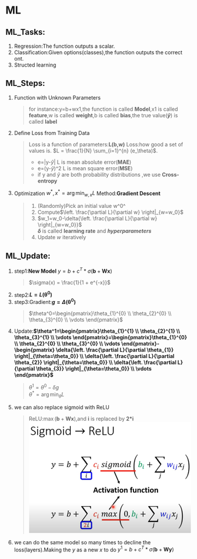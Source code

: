 # ML
## ML_Tasks:
1. Regression:The function outputs a scalar.
2. Classification:Given options(classes),the function outputs the correct ont.
3. Structed learning
## ML_Steps:
1. Function with Unknown Parameters  
   >for instance:y=b+wx1,the function is called **Model**,x1 is called **feature**,w is called **weight**,b is called **bias**,the true value(__$\hat{y}$__) is called **label**
2. Define Loss from Training Data
   >Loss is a function of parameters:**L(b,w)**
   Loss:how good a set of values is.
   $L = \frac{1}{N} \sum_{i=1}^{n} (e_\theta)$.
   >* e=|y-$\hat{y}$| L is mean absolute error(**MAE**)
   >* e=(y-$\hat{y}$)^2 L is mean square error(**MSE**) 
   >* if y and $\hat{y}$ are both probability distributions ,we use **Cross-entropy**
3. Optimization
    $w^*,x^*=\arg\min_{w,x}{L}$
    Method:**Gradient Descent**
   >1. (Randomly)Pick an initial value w^0^
   >2. Compute$\left. \frac{\partial L}{\partial w} \right|_{w=w_0}$
   >3. $w_1=w_0-\delta{\left. \frac{\partial L}{\partial w} \right|_{w=w_0}}$  
   **$\delta$** is called **learning rate** and ***hyperparameters***
   >4. Update $w$ iteratively
## ML_Update:
1. step1:**New Model**
   $y=b+c^T*\sigma(\mathbf{b}+\mathbf{Wx})$
   >$\sigma(x) = \frac{1}{1 + e^{-x}}$
2. step2:**$L=L(\mathbf{\theta^0})$**
3. step3:Gradient:**$g=\Delta(\mathbf{\theta^0})$**
   >$\theta^0=\begin{pmatrix}\theta_{1}^{0} \\ \theta_{2}^{0} \\ \theta_{3}^{0} \\ \vdots \end{pmatrix}$
4. Update:**$\theta^1=\begin{pmatrix}\theta_{1}^{1} \\ \theta_{2}^{1} \\ \theta_{3}^{1} \\ \vdots \end{pmatrix}=\begin{pmatrix}\theta_{1}^{0} \\ \theta_{2}^{0} \\ \theta_{3}^{0} \\ \vdots \end{pmatrix}-\begin{pmatrix} \delta{\left. \frac{\partial L}{\partial \theta_{1}} \right|_{\theta=\theta_0}} \\ \delta{\left. \frac{\partial L}{\partial \theta_{2}} \right|_{\theta=\theta_0}} \\ \delta{\left. \frac{\partial L}{\partial \theta_{3}} \right|_{\theta=\theta_0}} \\ \vdots \end{pmatrix}$**
   >$\theta^1=\theta^0-\delta{g}$  
   >$\theta^*=\arg\min_\theta{L}$
5. we can also replace sigmoid with ReLU
   >ReLU:$\max(\mathbf{b}+\mathbf{Wx})$,and **i** is replaced by **2*i**
   >![png1](../images/png1.png)
6. we can do the same model so many times to decline the loss(layers).Making the $y$ as a new $x$ to do $y^1=b+c^T*\sigma(\mathbf{b}+\mathbf{Wy})$
